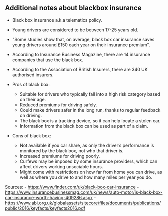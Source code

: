 ## Additional notes about blackbox insurance 

* Black box insurance a.k.a telematics policy.

* Young drivers are considered to be between 17-25 years old.

* "Some studies show that, on average, black box car insurance saves young drivers around £150 each year on their insurance premium".

* According to Insurance Business Magazine, there are 14 insurance companies that use the black box.

* According to the Association of British Insurers, there are 340 UK authorised insurers. 
    
* Pros of black box:
    + Suitable for drivers who typically fall into a high risk category based on their age.
    + Reduced premiums for driving safely.
    + Could make drivers safer in the long run, thanks to regular feedback on driving.
    + The black box is a tracking device, so it can help locate a stolen car.
    + Information from the black box can be used as part of a claim.

* Cons of black box:
    + Not available if you car share, as only the driver’s performance is monitored by the black box, not who that driver is.
    + Increased premiums for driving poorly.
    + Curfews may be imposed by some insurance providers, which can affect drivers working unsociable hours.
    + Might come with restrictions on how far from home you can drive, as well as where you drive to and how many miles per year you do.

Sources: 
    - https://www.finder.com/uk/black-box-car-insurance
    - https://www.insurancebusinessmag.com/uk/news/auto-motor/is-black-box-car-insurance-worth-having-409286.aspx
    - https://www.abi.org.uk/globalassets/sitecore/files/documents/publications/public/2016/keyfacts/keyfacts2016.pdf
